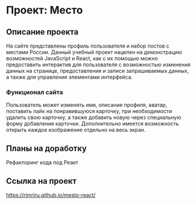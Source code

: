 # Проект: Место

## Описание проекта

На сайте представлены профиль пользователя и набор постов с местами России. Данный учебный проект нацелен на демонстрацию возможностей JavaScript и React, как с их помощью можно предоставить интерактив для пользователя с возможностью изменения данных на странице, предоставления и записи запрашиваемых данных, а также для управления элементами интерфейса.

### Функционал сайта

Пользователь может изменять имя, описание профиля, аватар, поставить лайк на понравившуюся карточку, при необходимости удалить свою карточку, а также добавить новую через специальную форму добавления карточки. Дополнительно имеется возможность открыть каждое изображение отдельно на весь экран.

## Планы на доработку

Рефакторинг кода под Реакт

## Ccылка на проект

https://rimriru.github.io/mesto-react/